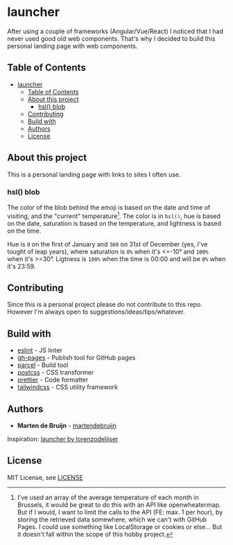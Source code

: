 # launcher

After using a couple of frameworks (Angular/Vue/React) I noticed that I had never used good old web components. That's why I decided to build this personal landing page with web components.

## Table of Contents

- [launcher](#launcher)
  - [Table of Contents](#table-of-contents)
  - [About this project](#about-this-project)
    - [hsl() blob](#hsl-blob)
  - [Contributing](#contributing)
  - [Build with](#build-with)
  - [Authors](#authors)
  - [License](#license)

## About this project

This is a personal landing page with links to sites I often use.

### hsl() blob

The color of the blob behind the emoji is based on the date and time of visiting, and the "current" temperature[^1]. The color is in `hsl()`, hue is based on the date, saturation is based on the temperature, and lightness is based on the time.

Hue is `0` on the first of January and `360` on 31st of December (yes, I've tought of leap years), where saturation is `0%` when it's <=-10&deg; and `100%` when it's >=30&deg;.
Ligtness is `100%` when the time is 00:00 and will be `0%` when it's 23:59.

## Contributing

Since this is a personal project please do not contribute to this repo. However I'm always open to suggestions/ideas/tips/whatever.

## Build with

- [eslint](https://eslint.org/) - JS linter
- [gh-pages](https://github.com/tschaub/gh-pages) - Publish tool for GitHub pages
- [parcel](https://parceljs.org/) - Build tool
- [postcss](https://postcss.org/) - CSS transformer
- [prettier](https://prettier.io/) - Code formatter
- [tailwindcss](https://tailwindcss.com/) - CSS utility framework

## Authors

- **Marten de Bruijn** - [martendebruijn](https://github.com/martendebruijn)

Inspiration: [launcher by lorenzodelijser](https://github.com/lorenzodelijser/launcher)

## License

MIT License, see [LICENSE](/LICENSE)

[^1]: I've used an array of the average temperature of each month in Brussels, it would be great to do this with an API like openwheatermap. But if I would, I want to limit the calls to the API (FE: max. 1 per hour), by storing the retrieved data somewhere, which we can't with GitHub Pages. I could use something like LocalStorage or cookies or else... But it doesn't fall within the scope of this hobby project.
